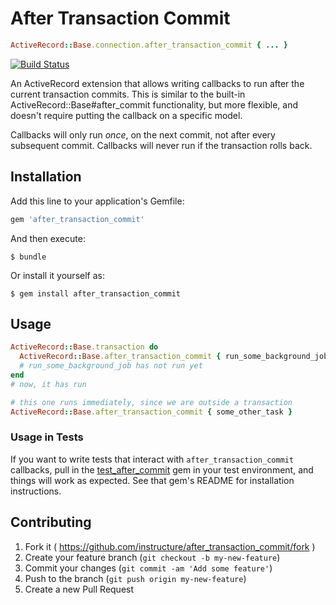 # After Transaction Commit

```ruby
ActiveRecord::Base.connection.after_transaction_commit { ... }
```

[![Build Status](https://travis-ci.org/instructure/after_transaction_commit.svg?branch=master)](https://travis-ci.org/instructure/after_transaction_commit)

An ActiveRecord extension that allows writing callbacks to run after the
current transaction commits. This is similar to the built-in
ActiveRecord::Base#after_commit functionality, but more flexible, and
doesn't require putting the callback on a specific model.

Callbacks will only run *once*, on the next commit, not after every
subsequent commit. Callbacks will never run if the transaction rolls
back.

## Installation

Add this line to your application's Gemfile:

```ruby
gem 'after_transaction_commit'
```

And then execute:

    $ bundle

Or install it yourself as:

    $ gem install after_transaction_commit

## Usage

```ruby
ActiveRecord::Base.transaction do
  ActiveRecord::Base.after_transaction_commit { run_some_background_job }
  # run_some_background_job has not run yet
end
# now, it has run

# this one runs immediately, since we are outside a transaction
ActiveRecord::Base.after_transaction_commit { some_other_task }
```

### Usage in Tests

If you want to write tests that interact with `after_transaction_commit`
callbacks, pull in the
[test_after_commit](https://github.com/grosser/test_after_commit) gem in
your test environment, and things will work as expected. See that gem's
README for installation instructions.

## Contributing

1. Fork it ( https://github.com/instructure/after_transaction_commit/fork )
2. Create your feature branch (`git checkout -b my-new-feature`)
3. Commit your changes (`git commit -am 'Add some feature'`)
4. Push to the branch (`git push origin my-new-feature`)
5. Create a new Pull Request
